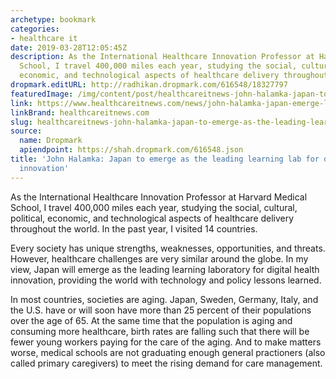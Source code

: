 ```yaml
---
archetype: bookmark
categories:
- healthcare it
date: 2019-03-28T12:05:45Z
description: As the International Healthcare Innovation Professor at Harvard Medical
  School, I travel 400,000 miles each year, studying the social, cultural, political,
  economic, and technological aspects of healthcare delivery throughout the world.
dropmark.editURL: http://radhikan.dropmark.com/616548/18327797
featuredImage: /img/content/post/healthcareitnews-john-halamka-japan-to-emerge-as-the-leading-learning-lab-for-digital-health-innovation.jpg
link: https://www.healthcareitnews.com/news/john-halamka-japan-emerge-leading-learning-lab-digital-health-innovation
linkBrand: healthcareitnews.com
slug: healthcareitnews-john-halamka-japan-to-emerge-as-the-leading-learning-lab-for-digital-health-innovation
source:
  name: Dropmark
  apiendpoint: https://shah.dropmark.com/616548.json
title: 'John Halamka: Japan to emerge as the leading learning lab for digital health
  innovation'
---
```

As the International Healthcare Innovation Professor at Harvard Medical School, I travel 400,000 miles each year, studying the social, cultural, political, economic, and technological aspects of healthcare delivery throughout the world. In the past year, I visited 14 countries.

Every society has unique strengths, weaknesses, opportunities, and threats. However, healthcare challenges are very similar around the globe. In my view, Japan will emerge as the leading learning laboratory for digital health innovation, providing the world with technology and policy lessons learned.

In most countries, societies are aging. Japan, Sweden, Germany, Italy, and the U.S. have or will soon have more than 25 percent of their populations over the age of 65. At the same time that the population is aging and consuming more healthcare, birth rates are falling such that there will be fewer young workers paying for the care of the aging. And to make matters worse, medical schools are not graduating enough general practioners (also called primary caregivers) to meet the rising demand for care management.

